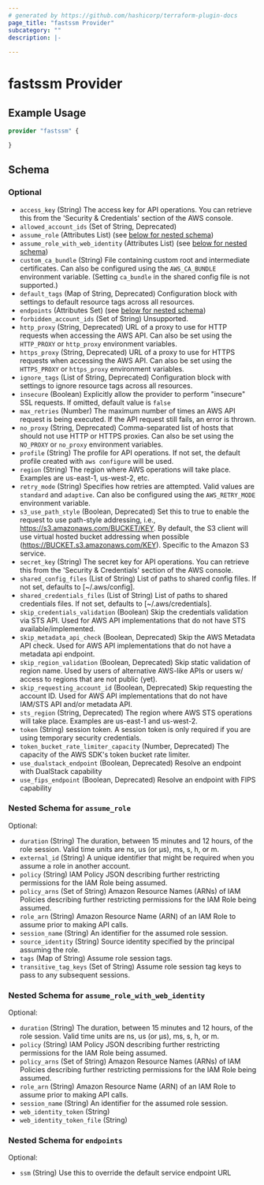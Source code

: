 ```yaml
---
# generated by https://github.com/hashicorp/terraform-plugin-docs
page_title: "fastssm Provider"
subcategory: ""
description: |-
  
---
```


# fastssm Provider



## Example Usage

```terraform
provider "fastssm" {

}
```

<!-- schema generated by tfplugindocs -->
## Schema

### Optional

- `access_key` (String) The access key for API operations. You can retrieve this
from the 'Security & Credentials' section of the AWS console.
- `allowed_account_ids` (Set of String, Deprecated)
- `assume_role` (Attributes List) (see [below for nested schema](#nestedatt--assume_role))
- `assume_role_with_web_identity` (Attributes List) (see [below for nested schema](#nestedatt--assume_role_with_web_identity))
- `custom_ca_bundle` (String) File containing custom root and intermediate certificates. Can also be configured using the `AWS_CA_BUNDLE` environment variable. (Setting `ca_bundle` in the shared config file is not supported.)
- `default_tags` (Map of String, Deprecated) Configuration block with settings to default resource tags across all resources.
- `endpoints` (Attributes Set) (see [below for nested schema](#nestedatt--endpoints))
- `forbidden_account_ids` (Set of String) Unsupported.
- `http_proxy` (String, Deprecated) URL of a proxy to use for HTTP requests when accessing the AWS API. Can also be set using the `HTTP_PROXY` or `http_proxy` environment variables.
- `https_proxy` (String, Deprecated) URL of a proxy to use for HTTPS requests when accessing the AWS API. Can also be set using the `HTTPS_PROXY` or `https_proxy` environment variables.
- `ignore_tags` (List of String, Deprecated) Configuration block with settings to ignore resource tags across all resources.
- `insecure` (Boolean) Explicitly allow the provider to perform "insecure" SSL requests. If omitted, default value is `false`
- `max_retries` (Number) The maximum number of times an AWS API request is
being executed. If the API request still fails, an error is
thrown.
- `no_proxy` (String, Deprecated) Comma-separated list of hosts that should not use HTTP or HTTPS proxies. Can also be set using the `NO_PROXY` or `no_proxy` environment variables.
- `profile` (String) The profile for API operations. If not set, the default profile
created with `aws configure` will be used.
- `region` (String) The region where AWS operations will take place. Examples
are us-east-1, us-west-2, etc.
- `retry_mode` (String) Specifies how retries are attempted. Valid values are `standard` and `adaptive`. Can also be configured using the `AWS_RETRY_MODE` environment variable.
- `s3_use_path_style` (Boolean, Deprecated) Set this to true to enable the request to use path-style addressing,
i.e., https://s3.amazonaws.com/BUCKET/KEY. By default, the S3 client will
use virtual hosted bucket addressing when possible
(https://BUCKET.s3.amazonaws.com/KEY). Specific to the Amazon S3 service.
- `secret_key` (String) The secret key for API operations. You can retrieve this
from the 'Security & Credentials' section of the AWS console.
- `shared_config_files` (List of String) List of paths to shared config files. If not set, defaults to [~/.aws/config].
- `shared_credentials_files` (List of String) List of paths to shared credentials files. If not set, defaults to [~/.aws/credentials].
- `skip_credentials_validation` (Boolean) Skip the credentials validation via STS API. Used for AWS API implementations that do not have STS available/implemented.
- `skip_metadata_api_check` (Boolean, Deprecated) Skip the AWS Metadata API check. Used for AWS API implementations that do not have a metadata api endpoint.
- `skip_region_validation` (Boolean, Deprecated) Skip static validation of region name. Used by users of alternative AWS-like APIs or users w/ access to regions that are not public (yet).
- `skip_requesting_account_id` (Boolean, Deprecated) Skip requesting the account ID. Used for AWS API implementations that do not have IAM/STS API and/or metadata API.
- `sts_region` (String, Deprecated) The region where AWS STS operations will take place. Examples
are us-east-1 and us-west-2.
- `token` (String) session token. A session token is only required if you are
using temporary security credentials.
- `token_bucket_rate_limiter_capacity` (Number, Deprecated) The capacity of the AWS SDK's token bucket rate limiter.
- `use_dualstack_endpoint` (Boolean, Deprecated) Resolve an endpoint with DualStack capability
- `use_fips_endpoint` (Boolean, Deprecated) Resolve an endpoint with FIPS capability

<a id="nestedatt--assume_role"></a>
### Nested Schema for `assume_role`

Optional:

- `duration` (String) The duration, between 15 minutes and 12 hours, of the role session. Valid time units are ns, us (or µs), ms, s, h, or m.
- `external_id` (String) A unique identifier that might be required when you assume a role in another account.
- `policy` (String) IAM Policy JSON describing further restricting permissions for the IAM Role being assumed.
- `policy_arns` (Set of String) Amazon Resource Names (ARNs) of IAM Policies describing further restricting permissions for the IAM Role being assumed.
- `role_arn` (String) Amazon Resource Name (ARN) of an IAM Role to assume prior to making API calls.
- `session_name` (String) An identifier for the assumed role session.
- `source_identity` (String) Source identity specified by the principal assuming the role.
- `tags` (Map of String) Assume role session tags.
- `transitive_tag_keys` (Set of String) Assume role session tag keys to pass to any subsequent sessions.


<a id="nestedatt--assume_role_with_web_identity"></a>
### Nested Schema for `assume_role_with_web_identity`

Optional:

- `duration` (String) The duration, between 15 minutes and 12 hours, of the role session. Valid time units are ns, us (or µs), ms, s, h, or m.
- `policy` (String) IAM Policy JSON describing further restricting permissions for the IAM Role being assumed.
- `policy_arns` (Set of String) Amazon Resource Names (ARNs) of IAM Policies describing further restricting permissions for the IAM Role being assumed.
- `role_arn` (String) Amazon Resource Name (ARN) of an IAM Role to assume prior to making API calls.
- `session_name` (String) An identifier for the assumed role session.
- `web_identity_token` (String)
- `web_identity_token_file` (String)


<a id="nestedatt--endpoints"></a>
### Nested Schema for `endpoints`

Optional:

- `ssm` (String) Use this to override the default service endpoint URL
